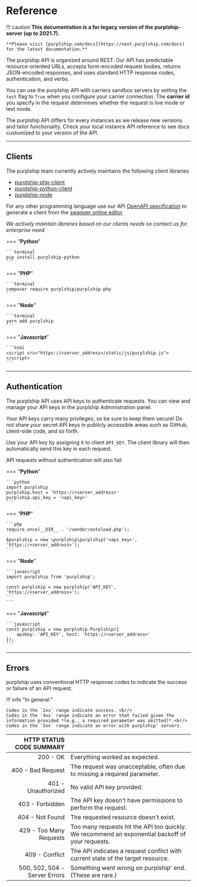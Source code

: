 # Reference

!!! caution
    **This documentation is a for legacy version of the purplship-server (up to 2021.7).**

    **Please visit [purplship.com/docs](https://next.purplship.com/docs) for the latest documentation.**

The purplship API is organized around REST. Our API has predictable resource-oriented URLs, accepts form-encoded request bodies,
returns JSON-encoded responses, and uses standard HTTP response codes, authentication, and verbs.

You can use the purplship API with carriers sandbox servers by setting the `test` flag to `True` when you configure your carrier connection.
The **carrier id** you specify in the request determines whether the request is live mode or test mode.

The purplship API differs for every instances as we release new versions and tailor functionality.
Check your local instance API reference to see docs customized to your version of the API.

---

## Clients

The purplship team currently actively maintains the following client libraries

- [purplship-php-client](https://github.com/purplship/purplship-php-client)
- [purplship-python-client](https://github.com/purplship/purplship-python-client)
- [purplship-node](https://github.com/purplship/purplship-node)

For any other programming language use our API [OpenAPI specification](https://github.com/purplship/purplship-server/tree/main/OpenAPI) to generate a client from the [swagger online editor](https://editor.swagger.io/)

*We actively maintain libraries based on our clients needs so contact us for enterprise need.*


=== "**Python**"

    ```terminal
    pip install purplship-python
    ```

=== "**PHP**"

    ```terminal
    composer require purplship/purplship-php
    ```

=== "**Node**"

    ```terminal
    yarn add purplship
    ```

=== "**Javascript**"

    ```html
    <script src="https://<server_address>/static/js/purplship.js"></script>
    ```

---

## Authentication

The purplship API uses API keys to authenticate requests. You can view and manage your API keys in the purplship Administration panel.

Your API keys carry many privileges, so be sure to keep them secure! Do not share your secret API keys in publicly accessible areas such as GitHub, client-side code, and so forth.

Use your API key by assigning it to client `API_KEY`. The client library will then automatically send this key in each request.

API requests without authentication will also fail.


=== "**Python**"

    ```python
    import purplship
    purplship.host = 'https://<server_address>'
    purplship.api_key = '<api_key>'
    ```

=== "**PHP**"

    ```php
    require_once(__DIR__ . '/vendor/autoload.php');

    $purplship = new \purplship\purplship('<api_key>', 'https://<server_address>');
    ```

=== "**Node**"

    ```javascript
    import purplship from 'purplship';

    const purplship = new purplship('API_KEY', 'https://<server_address>');
    ```
    ```

=== "**Javascript**"

    ```javascript
    const purplship = new purplship.Purplship({
        apiKey: 'API_KEY', host: 'https://<server_address>'
    });
    ```

---

## Errors

purplship uses conventional HTTP response codes to indicate the success or failure of an API request.

!!! info "In general:"

    Codes in the `2xx` range indicate success. <br/>
    Codes in the `4xx` range indicate an error that failed given the information provided *(e.g., a required parameter was omitted)*.<br/>
    Codes in the `5xx` range indicate an error with purplship' servers.


| HTTP STATUS CODE SUMMARY     |                                                                                                  |
| ---------------------------: |:------------------------------------------------------------------------------------------------ |
|                     200 - OK | Everything worked as expected.                                                                   |
|            400 - Bad Request | The request was unacceptable, often due to missing a required parameter.                         |
|           401 - Unauthorized | No valid API key provided.                                                                       |
|              403 - Forbidden | The API key doesn't have permissions to perform the request.                                     |
|              404 - Not Found | The requested resource doesn't exist.                                                            |
|      429 - Too Many Requests | Too many requests hit the API too quickly. We recommend an exponential backoff of your requests. |
|               409 - Conflict | The API indicates a request conflict with current state of the target resource.                  |
|500, 502, 504 - Server Errors | Something went wrong on purplship' end. (These are rare.)                                        |
